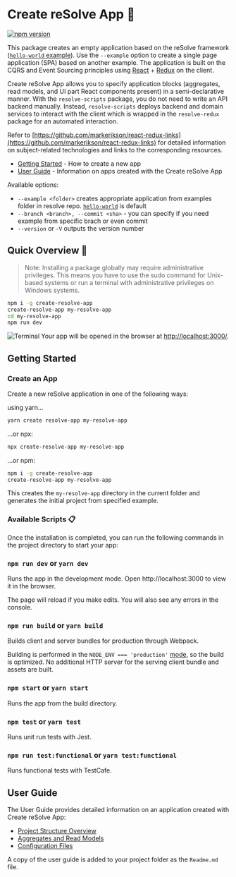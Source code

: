 

# **Create reSolve App** 🚀
[![npm version](https://badge.fury.io/js/create-resolve-app.svg)](https://badge.fury.io/js/create-resolve-app)

This package creates an empty application based on the reSolve framework ([`hello-world` example](https://github.com/reimagined/resolve/tree/master/examples/hello-world)). Use the `--example` option to create a single page application (SPA) based on another example. The application is built on the CQRS and Event Sourcing principles using [React](https://github.com/facebook/react) + [Redux](https://github.com/reactjs/redux) on the client.

Create reSolve App allows you to specify application blocks (aggregates, read models, and UI part React components present) in a semi-declarative manner. With the `resolve-scripts` package, you do not need to write an API backend manually. Instead, `resolve-scripts` deploys backend and domain services to interact with the client which is wrapped in the `resolve-redux` package for an automated interaction.

Refer to [https://github.com/markerikson/react-redux-links](https://github.com/markerikson/react-redux-links) for detailed information on subject-related technologies and links to the corresponding resources.

* [Getting Started](#getting-started) - How to create a new app
* [User Guide](#user-guide) - Information on apps created with the Create reSolve App

Available options:

- `--example <folder>` creates appropriate application from examples folder in resolve repo. [`hello-world`](https://github.com/reimagined/resolve/tree/master/examples/hello-world) is default
- `--branch <branch>, --commit <sha>` - you can specify if you need example from specific brach or even commit
- `--version` or `-V` outputs the version number

## **Quick Overview** 🔎
> Note: Installing a package globally may require administrative privileges. This means you have to use the sudo command for Unix-based systems or run a terminal with administrative privileges on Windows systems.

```bash
npm i -g create-resolve-app
create-resolve-app my-resolve-app
cd my-resolve-app
npm run dev
```
![Terminal](https://user-images.githubusercontent.com/15689049/29822549-8513584c-8cd4-11e7-8b65-b88fdad7e4d1.png)
Your app will be opened in the browser at [http://localhost:3000/](http://localhost:3000/).

## **Getting Started**
### Create an App
Create a new reSolve application in one of the following ways:

using yarn...
```bash
yarn create resolve-app my-resolve-app
```
...or npx:
```bash
npx create-resolve-app my-resolve-app
```
...or npm:
```bash
npm i -g create-resolve-app
create-resolve-app my-resolve-app
```
This creates the `my-resolve-app` directory in the current folder and generates the initial project from specified example.

### Available Scripts 📋
Once the installation is completed, you can run the following commands in the project directory to start your app:
 
### `npm run dev` or `yarn dev`
Runs the app in the development mode.
Open http://localhost:3000 to view it in the browser.
 
The page will reload if you make edits.
You will also see any errors in the console.
 
### `npm run build` or `yarn build`
Builds client and server bundles for production through Webpack.
 
Building is performed in the `NODE_ENV === 'production'` [mode](https://webpack.js.org/guides/production/#node-environment-variable), so the build is optimized. No additional HTTP server for the serving client bundle and assets are built.
 
### `npm start` or `yarn start`
Runs the app from the build directory.
 
### `npm test` or `yarn test`
Runs unit run tests with Jest.
 
### `npm run test:functional` or `yarn test:functional`
Runs functional tests with TestCafe.

## **User Guide**
The User Guide provides detailed information on an application created with Create reSolve App:
* [Project Structure Overview](../../examples/hello-world/#project-structure-overview-)
* [Aggregates and Read Models](../../examples/hello-world#aggregates-and-read-models-)
* [Configuration Files](../../examples/hello-world#configuration-files-)

A copy of the user guide is added to your project folder as the `Readme.md` file.

